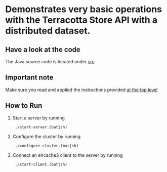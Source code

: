 Demonstrates very basic operations with the Terracotta Store API with a distributed dataset.
===========================================================================================

Have a look at the code
-----------------------
The Java source code is located under [src](src/)

Important note
--------------
Make sure you read and applied the instructions provided [at the top level](../)

How to Run
----------

1. Start a server by running

        ./start-server.(bat|sh)

2. Configure the cluster by running

        ./configure-cluster.(bat|sh)

3. Connect an ehcache3 client to the server by running

        ./start-client.(bat|sh)
